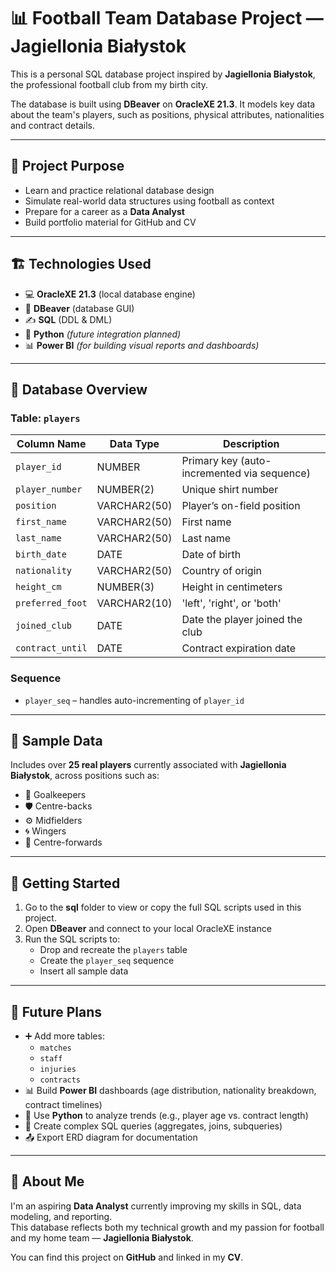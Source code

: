 # 📊 Football Team Database Project — Jagiellonia Białystok

This is a personal SQL database project inspired by **Jagiellonia Białystok**, the professional football club from my birth city.

The database is built using **DBeaver** on **OracleXE 21.3**. It models key data about the team's players, such as positions, physical attributes, nationalities and contract details.

---

## 📌 Project Purpose

- Learn and practice relational database design  
- Simulate real-world data structures using football as context  
- Prepare for a career as a **Data Analyst**  
- Build portfolio material for GitHub and CV

---

## 🏗️ Technologies Used

- 💻 **OracleXE 21.3** (local database engine)  
- 🐘 **DBeaver** (database GUI)  
- ✍️ **SQL** (DDL & DML)  
- 🐍 **Python** *(future integration planned)*  
- 📊 **Power BI** *(for building visual reports and dashboards)*  

---

## 📂 Database Overview

### Table: `players`

| Column Name       | Data Type     | Description                                |
|------------------|---------------|--------------------------------------------|
| `player_id`       | NUMBER        | Primary key (auto-incremented via sequence)|
| `player_number`   | NUMBER(2)     | Unique shirt number                        |
| `position`        | VARCHAR2(50)  | Player’s on-field position                 |
| `first_name`      | VARCHAR2(50)  | First name                                 |
| `last_name`       | VARCHAR2(50)  | Last name                                  |
| `birth_date`      | DATE          | Date of birth                              |
| `nationality`     | VARCHAR2(50)  | Country of origin                          |
| `height_cm`       | NUMBER(3)     | Height in centimeters                      |
| `preferred_foot`  | VARCHAR2(10)  | 'left', 'right', or 'both'                 |
| `joined_club`     | DATE          | Date the player joined the club            |
| `contract_until`  | DATE          | Contract expiration date                   |

### Sequence

- `player_seq` – handles auto-incrementing of `player_id`

---

## 🧪 Sample Data

Includes over **25 real players** currently associated with **Jagiellonia Białystok**, across positions such as:

- 🧤 Goalkeepers  
- 🛡️ Centre-backs  
- ⚙️ Midfielders  
- 🌀 Wingers  
- 🎯 Centre-forwards  

---

## 🚀 Getting Started

1. Go to the **sql** folder to view or copy the full SQL scripts used in this project.
2. Open **DBeaver** and connect to your local OracleXE instance  
3. Run the SQL scripts to:
   - Drop and recreate the `players` table  
   - Create the `player_seq` sequence  
   - Insert all sample data  

---

## 🔮 Future Plans

- ➕ Add more tables:
  - `matches`
  - `staff`
  - `injuries`
  - `contracts`
- 📊 Build **Power BI** dashboards (age distribution, nationality breakdown, contract timelines)  
- 🐍 Use **Python** to analyze trends (e.g., player age vs. contract length)  
- 🧠 Create complex SQL queries (aggregates, joins, subqueries)  
- 📤 Export ERD diagram for documentation  

---

## 🙋 About Me

I'm an aspiring **Data Analyst** currently improving my skills in SQL, data modeling, and reporting.  
This database reflects both my technical growth and my passion for football and my home team — **Jagiellonia Białystok**.

You can find this project on **GitHub** and linked in my **CV**.
